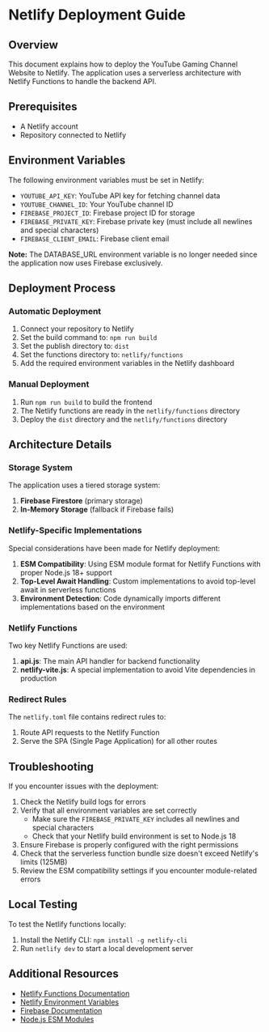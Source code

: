 # Netlify Deployment Guide

## Overview

This document explains how to deploy the YouTube Gaming Channel Website to Netlify. The application uses a serverless architecture with Netlify Functions to handle the backend API.

## Prerequisites

- A Netlify account
- Repository connected to Netlify

## Environment Variables

The following environment variables must be set in Netlify:

- `YOUTUBE_API_KEY`: YouTube API key for fetching channel data
- `YOUTUBE_CHANNEL_ID`: Your YouTube channel ID
- `FIREBASE_PROJECT_ID`: Firebase project ID for storage
- `FIREBASE_PRIVATE_KEY`: Firebase private key (must include all newlines and special characters)
- `FIREBASE_CLIENT_EMAIL`: Firebase client email

**Note:** The DATABASE_URL environment variable is no longer needed since the application now uses Firebase exclusively.

## Deployment Process

### Automatic Deployment

1. Connect your repository to Netlify  
2. Set the build command to: `npm run build`
3. Set the publish directory to: `dist`
4. Set the functions directory to: `netlify/functions`
5. Add the required environment variables in the Netlify dashboard

### Manual Deployment

1. Run `npm run build` to build the frontend
2. The Netlify functions are ready in the `netlify/functions` directory
3. Deploy the `dist` directory and the `netlify/functions` directory

## Architecture Details

### Storage System

The application uses a tiered storage system:

1. **Firebase Firestore** (primary storage)
2. **In-Memory Storage** (fallback if Firebase fails)

### Netlify-Specific Implementations

Special considerations have been made for Netlify deployment:

1. **ESM Compatibility**: Using ESM module format for Netlify Functions with proper Node.js 18+ support
2. **Top-Level Await Handling**: Custom implementations to avoid top-level await in serverless functions
3. **Environment Detection**: Code dynamically imports different implementations based on the environment

### Netlify Functions

Two key Netlify Functions are used:

1. **api.js**: The main API handler for backend functionality
2. **netlify-vite.js**: A special implementation to avoid Vite dependencies in production

### Redirect Rules

The `netlify.toml` file contains redirect rules to:

1. Route API requests to the Netlify Function
2. Serve the SPA (Single Page Application) for all other routes

## Troubleshooting

If you encounter issues with the deployment:

1. Check the Netlify build logs for errors
2. Verify that all environment variables are set correctly
   - Make sure the `FIREBASE_PRIVATE_KEY` includes all newlines and special characters
   - Check that your Netlify build environment is set to Node.js 18
3. Ensure Firebase is properly configured with the right permissions
4. Check that the serverless function bundle size doesn't exceed Netlify's limits (125MB)
5. Review the ESM compatibility settings if you encounter module-related errors

## Local Testing

To test the Netlify functions locally:

1. Install the Netlify CLI: `npm install -g netlify-cli`
2. Run `netlify dev` to start a local development server

## Additional Resources

- [Netlify Functions Documentation](https://docs.netlify.com/functions/overview/)
- [Netlify Environment Variables](https://docs.netlify.com/configure-builds/environment-variables/)
- [Firebase Documentation](https://firebase.google.com/docs/firestore)
- [Node.js ESM Modules](https://nodejs.org/api/esm.html)